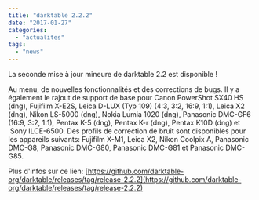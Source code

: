 ```yaml
---
title: "darktable 2.2.2"
date: "2017-01-27"
categories: 
  - "actualites"
tags: 
  - "news"
---
```


La seconde mise à jour mineure de darktable 2.2 est disponible !

Au menu, de nouvelles fonctionnalités et des corrections de bugs. Il y a également le rajout de support de base pour Canon PowerShot SX40 HS (dng), Fujifilm X-E2S, Leica D-LUX (Typ 109) (4:3, 3:2, 16:9, 1:1), Leica X2 (dng), Nikon LS-5000 (dng), Nokia Lumia 1020 (dng), Panasonic DMC-GF6 (16:9, 3:2, 1:1), Pentax K-5 (dng), Pentax K-r (dng), Pentax K10D (dng) et  Sony ILCE-6500. Des profils de correction de bruit sont disponibles pour les appareils suivants: Fujifilm X-M1, Leica X2, Nikon Coolpix A, Panasonic DMC-G8, Panasonic DMC-G80, Panasonic DMC-G81 et Panasonic DMC-G85.

Plus d'infos sur ce lien: [https://github.com/darktable-org/darktable/releases/tag/release-2.2.2](https://github.com/darktable-org/darktable/releases/tag/release-2.2.2)
